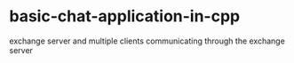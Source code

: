 # basic-chat-application-in-cpp
exchange server and multiple clients communicating through the exchange server
